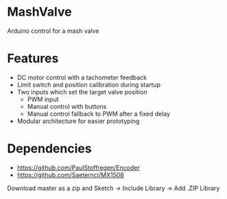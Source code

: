 # MashValve
Arduino control for a mash valve

# Features
- DC motor control with a tachometer feedback
- Limit switch and position calibration during startup
- Two inputs which set the target valve position
   * PWM input
   * Manual control with buttons
   * Manual control fallback to PWM after a fixed delay
- Modular architecture for easier prototyping

# Dependencies
- https://github.com/PaulStoffregen/Encoder
- https://github.com/Saeterncj/MX1508
 
Download master as a zip and Sketch -> Include Library -> Add .ZIP Library
